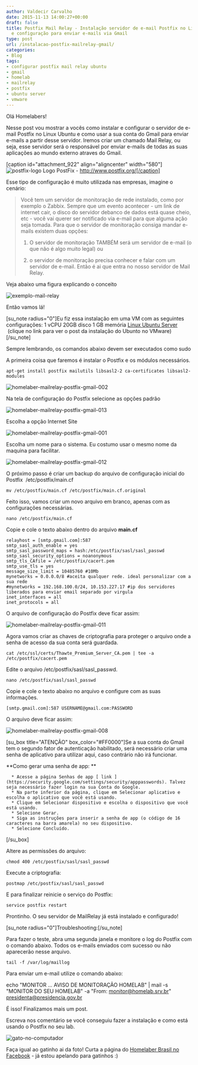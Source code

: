 ```yaml
---
author: Valdecir Carvalho
date: 2015-11-13 14:00:27+00:00
draft: false
title: Postfix Mail Relay - Instalação servidor de e-mail Postfix no Linux Ubuntu
  e configuração para enviar e-mails via Gmail
type: post
url: /instalacao-postfix-mailrelay-gmail/
categories:
- Blog
tags:
- configurar postfix mail relay ubuntu
- gmail
- homelab
- mailrelay
- postfix
- ubuntu server
- vmware
---
```


Olá Homelabers!

Nesse post vou mostrar a vocês como instalar e configurar o servidor de e-mail Postfix no Linux Ubuntu e como usar a sua conta do Gmail para enviar e-mails a partir desse servidor. Iremos criar um chamado Mail Relay, ou seja, esse servidor será o responsável por enviar e-mails de todas as suas aplicações ao mundo externo atraves do Gmail.

[caption id="attachment_922" align="aligncenter" width="580"]![postfix-logo](/imagens/2015/11/postfix-logo.jpg)
Logo PostFix - http://www.postfix.org/[/caption]

Esse tipo de configuração é muito utilizada nas empresas, imagine o cenário:



<blockquote>Você tem um servidor de monitoração de rede instalado, como por exemplo o Zabbix. Sempre que um evento acontecer - um link de internet cair, o disco do servidor debanco de dados está quase cheio, etc - você vai querer ser notificado via e-mail para que alguma ação seja tomada. Para que o servidor de monitoração consiga mandar e-mails existem duas opções:

1. O servidor de monitoração TAMBÉM será um servidor de e-mail (o que não é algo muito legal) ou

2. o servidor de monitoração precisa conhecer e falar com um servidor de e-mail. Então é ai que entra no nosso servidor de Mail Relay.</blockquote>



Veja abaixo uma figura explicando o conceito<!-- more -->



![exemplo-mail-relay](/imagens/2015/11/exemplo-mail-relay.png)




Então vamos lá!

[su_note radius="0"]Eu fiz essa instalação em uma VM com as seguintes configurações:
1 vCPU
20GB disco
1 GB memória
[Linux Ubuntu Server ](http://homelaber.com.br/como-instalar-e-configurar-o-linux-ubuntu-server/) (clique no link para ver o post da instalação do Ubunto no VMware)
[/su_note]

Sempre lembrando, os comandos abaixo devem ser executados como sudo

A primeira coisa que faremos é instalar o Postfix e os módulos necessários.


    
    apt-get install postfix mailutils libsasl2-2 ca-certificates libsasl2-modules



![homelaber-mailrelay-postfix-gmail-002](/imagens/2015/11/homelaber-mailrelay-postfix-gmail-002.png)


Na tela de configuração do Postfix selecione as opções padrão

![homelaber-mailrelay-postfix-gmail-013](/imagens/2015/11/homelaber-mailrelay-postfix-gmail-013.png)


Escolha a opção Internet Site

![homelaber-mailrelay-postfix-gmail-001](/imagens/2015/11/homelaber-mailrelay-postfix-gmail-001.png)


Escolha um nome para o sistema. Eu costumo usar o mesmo nome da maquina para facilitar.

![homelaber-mailrelay-postfix-gmail-012](/imagens/2015/11/homelaber-mailrelay-postfix-gmail-012.png)


O próximo passo é criar um backup do arquivo de configuração inicial do Postfix  /etc/postfix/main.cf


    
    mv /etc/postfix/main.cf /etc/postfix/main.cf.original



Feito isso, vamos criar um novo arquivo em branco, apenas com as configurações necessárias.


    
    nano /etc/postfix/main.cf



Copie e cole o texto abaixo dentro do arquivo **main.cf**


    
    relayhost = [smtp.gmail.com]:587
    smtp_sasl_auth_enable = yes
    smtp_sasl_password_maps = hash:/etc/postfix/sasl/sasl_passwd
    smtp_sasl_security_options = noanonymous
    smtp_tls_CAfile = /etc/postfix/cacert.pem
    smtp_use_tls = yes
    message_size_limit = 10485760 #10Mb
    mynetworks = 0.0.0.0/8 #aceita qualquer rede. ideal personalizar com a sua rede
    #mynetworks = 192.168.100.0/24, 10.153.227.17 #ip dos servidores liberados para enviar email separado por virgula
    inet_interfaces = all
    inet_protocols = all
    



O arquivo de configuração do Postfix deve ficar assim:

![homelaber-mailrelay-postfix-gmail-011](/imagens/2015/11/homelaber-mailrelay-postfix-gmail-011.png)


Agora vamos criar as chaves de criptografia para proteger o arquivo onde a senha de acesso da sua conta será guardada.


    
    cat /etc/ssl/certs/Thawte_Premium_Server_CA.pem | tee -a /etc/postfix/cacert.pem



Edite o arquivo /etc/postfix/sasl/sasl_passwd.


    
    nano /etc/postfix/sasl/sasl_passwd



Copie e cole o texto abaixo no arquivo e configure com as suas informações.


    
    [smtp.gmail.com]:587 USERNAME@gmail.com:PASSWORD



O arquivo deve ficar assim:

![homelaber-mailrelay-postfix-gmail-008](/imagens/2015/11/homelaber-mailrelay-postfix-gmail-008.png)


[su_box title="ATENÇÃO" box_color="#FF0000"]Se a sua conta do Gmail tem o segundo fator de autenticação habilitado, será necessário criar uma senha de aplicativo para utilizar aqui, caso contrário não irá funcionar.

**Como gerar uma senha de app: **



	  * Acesse a página Senhas de app [ link ](https://security.google.com/settings/security/apppasswords). Talvez seja necessário fazer login na sua Conta do Google.
	  * Na parte inferior da página, clique em Selecionar aplicativo e escolha o aplicativo que você está usando.
	  * Clique em Selecionar dispositivo e escolha o dispositivo que você está usando.
	  * Selecione Gerar.
	  * Siga as instruções para inserir a senha de app (o código de 16 caracteres na barra amarela) no seu dispositivo.
	  * Selecione Concluído.

[/su_box]

Altere as permissões do arquivo:


    
    chmod 400 /etc/postfix/sasl/sasl_passwd



Execute a criptografia:


    
    postmap /etc/postfix/sasl/sasl_passwd



E para finalizar reinicie o serviço do Postfix:


    
    service postfix restart



Prontinho. O seu servidor de MailRelay já está instalado e configurado!

[su_note radius="0"]Troubleshooting:[/su_note]

Para fazer o teste, abra uma segunda janela e monitore o log do Postfix com o comando abaixo. Todos os e-mails enviados com sucesso ou não aparecerão nesse arquivo.


    
    tail -f /var/log/maillog



Para enviar um e-mail utilize o comando abaixo:

echo "MONITOR ... AVISO DE MONITORAÇÃO HOMELAB" | mail -s "MONITOR DO SEU HOMELAB" -a "From: monitor@homelab.srv.br" presidenta@presidencia.gov.br

É isso! Finalizamos mais um post.

Escreva nos comentário se você conseguiu fazer a instalação e como está usando o Postfix no seu lab.

![gato-no-computador](/imagens/2015/11/gato-no-computador.jpeg)


Faça igual ao gatinho ai da foto! Curta a página do [Homelaber Brasil no Facebook](http://fb.com/homelaber) - já estou apelando para gatinhos :)
